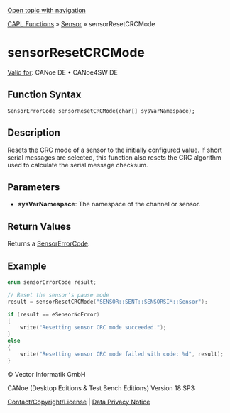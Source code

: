 [Open topic with navigation](../../../../../CANoeDEFamily.htm#Topics/CAPLFunctions/Sensor/Functions/CAPLfunctionSensorResetCRCMode.md)

[CAPL Functions](../../CAPLfunctions.md) » [Sensor](../CAPLfunctionsSensorOverview.md) » sensorResetCRCMode

# sensorResetCRCMode

[Valid for](../../../Shared/FeatureAvailability.md): CANoe DE • CANoe4SW DE

## Function Syntax

```
SensorErrorCode sensorResetCRCMode(char[] sysVarNamespace);
```

## Description

Resets the CRC mode of a sensor to the initially configured value. If short serial messages are selected, this function also resets the CRC algorithm used to calculate the serial message checksum.

## Parameters

- **sysVarNamespace**: The namespace of the channel or sensor.

## Return Values

Returns a [SensorErrorCode](../CAPLfunctionsSensorEnumeration.md).

## Example

```c
enum sensorErrorCode result;

// Reset the sensor's pause mode
result = sensorResetCRCMode("SENSOR::SENT::SENSORSIM::Sensor");

if (result == eSensorNoError)
{
    write("Resetting sensor CRC mode succeeded.");
}
else
{
    write("Resetting sensor CRC mode failed with code: %d", result);
}
```

© Vector Informatik GmbH

CANoe (Desktop Editions & Test Bench Editions) Version 18 SP3

[Contact/Copyright/License](../../../Shared/ContactCopyrightLicense.md) | [Data Privacy Notice](https://www.vector.com/int/en/company/get-info/privacy-policy/)
